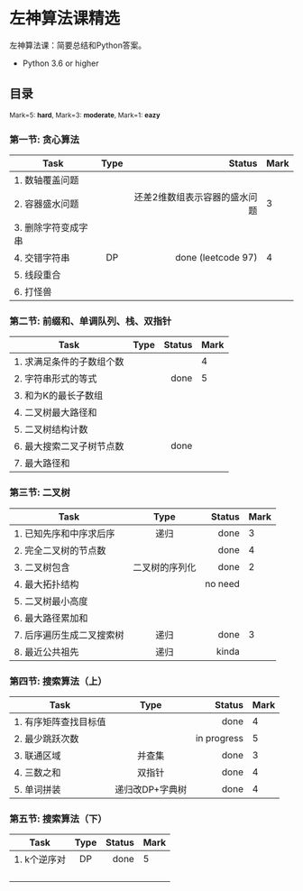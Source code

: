 

# 左神算法课精选

左神算法课：简要总结和Python答案。
- Python 3.6 or higher

## 目录

<sub>Mark=5: **hard**, Mark=3: **moderate**, Mark=1: **eazy**</sub>

### 第一节: 贪心算法

| Task                                         | Type      | Status | Mark |
| -------------|:-------------:| -----:| -------------|
| 1. 数轴覆盖问题   |               | |  |
| 2. 容器盛水问题 |  | 还差2维数组表示容器的盛水问题 | 3 |
| 3. 删除字符变成字串 |                               |      |  |
| 4. 交错字符串       |      DP      | done (leetcode 97) | 4 |
| 5. 线段重合 |  |  |  |
| 6. 打怪兽 |  |  |  |



### 第二节: 前缀和、单调队列、栈、双指针

| Task                      | Type | Status | Mark |
| ------------------------- | :--: | -----: | ---- |
| 1. 求满足条件的子数组个数 |      |        | 4    |
| 2. 字符串形式的等式       |      |   done | 5    |
| 3. 和为K的最长子数组      |      |        |      |
| 4. 二叉树最大路径和       |      |        |      |
| 5. 二叉树结构计数         |      |        |      |
| 6. 最大搜索二叉子树节点数 |      |   done |      |
| 7. 最大路径和             |      |        |      |

### 第三节: 二叉树

| Task                      |      Type      |  Status | Mark |
| ------------------------- | :------------: | ------: | ---- |
| 1. 已知先序和中序求后序   |      递归      |    done | 3    |
| 2. 完全二叉树的节点数     |                |    done | 4    |
| 3. 二叉树包含             | 二叉树的序列化 |    done | 2    |
| 4. 最大拓扑结构           |                | no need |      |
| 5. 二叉树最小高度         |                |         |      |
| 6. 最大路径累加和         |                |         |      |
| 7. 后序遍历生成二叉搜索树 |      递归      |    done | 3    |
| 8. 最近公共祖先           |      递归      |   kinda |      |



### 第四节: 搜索算法（上）

| Task                  |      Type       |      Status | Mark |
| --------------------- | :-------------: | ----------: | ---- |
| 1. 有序矩阵查找目标值 |                 |        done | 4    |
| 2. 最少跳跃次数       |                 | in progress | 5    |
| 3. 联通区域           |     并查集      |        done | 3    |
| 4. 三数之和           |     双指针      |        done | 4    |
| 5. 单词拼装           | 递归改DP+字典树 |        done | 4    |



### 第五节: 搜索算法（下）

| Task         | Type | Status | Mark |
| ------------ | :--: | -----: | ---- |
| 1. k个逆序对 |  DP  |   done | 5    |
|              |      |        |      |
|              |      |        |      |
|              |      |        |      |
|              |      |        |      |

### 

